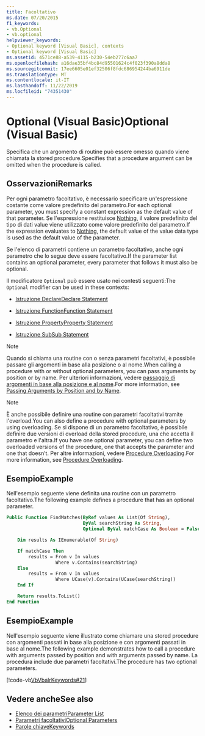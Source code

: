 ```yaml
---
title: Facoltativo
ms.date: 07/20/2015
f1_keywords:
- vb.Optional
- vb.optional
helpviewer_keywords:
- Optional keyword [Visual Basic], contexts
- Optional keyword [Visual Basic]
ms.assetid: 4571ce88-a539-4115-b230-54eb277c6aa7
ms.openlocfilehash: a16dae35bf4bc84d95501624c4f023f390a8dda8
ms.sourcegitcommit: 17ee6605e01ef32506f8fdc686954244ba6911de
ms.translationtype: MT
ms.contentlocale: it-IT
ms.lasthandoff: 11/22/2019
ms.locfileid: "74351430"
---
```

# <a name="optional-visual-basic"></a><span data-ttu-id="22c81-102">Optional (Visual Basic)</span><span class="sxs-lookup"><span data-stu-id="22c81-102">Optional (Visual Basic)</span></span>

<span data-ttu-id="22c81-103">Specifica che un argomento di routine può essere omesso quando viene chiamata la stored procedure.</span><span class="sxs-lookup"><span data-stu-id="22c81-103">Specifies that a procedure argument can be omitted when the procedure is called.</span></span>

## <a name="remarks"></a><span data-ttu-id="22c81-104">Osservazioni</span><span class="sxs-lookup"><span data-stu-id="22c81-104">Remarks</span></span>

<span data-ttu-id="22c81-105">Per ogni parametro facoltativo, è necessario specificare un'espressione costante come valore predefinito del parametro.</span><span class="sxs-lookup"><span data-stu-id="22c81-105">For each optional parameter, you must specify a constant expression as the default value of that parameter.</span></span> <span data-ttu-id="22c81-106">Se l'espressione restituisce [Nothing](../../../visual-basic/language-reference/nothing.md), il valore predefinito del tipo di dati value viene utilizzato come valore predefinito del parametro.</span><span class="sxs-lookup"><span data-stu-id="22c81-106">If the expression evaluates to [Nothing](../../../visual-basic/language-reference/nothing.md), the default value of the value data type is used as the default value of the parameter.</span></span>

<span data-ttu-id="22c81-107">Se l'elenco di parametri contiene un parametro facoltativo, anche ogni parametro che lo segue deve essere facoltativo.</span><span class="sxs-lookup"><span data-stu-id="22c81-107">If the parameter list contains an optional parameter, every parameter that follows it must also be optional.</span></span>

<span data-ttu-id="22c81-108">Il modificatore `Optional` può essere usato nei contesti seguenti:</span><span class="sxs-lookup"><span data-stu-id="22c81-108">The `Optional` modifier can be used in these contexts:</span></span>

- [<span data-ttu-id="22c81-109">Istruzione Declare</span><span class="sxs-lookup"><span data-stu-id="22c81-109">Declare Statement</span></span>](../../../visual-basic/language-reference/statements/declare-statement.md)

- [<span data-ttu-id="22c81-110">Istruzione Function</span><span class="sxs-lookup"><span data-stu-id="22c81-110">Function Statement</span></span>](../../../visual-basic/language-reference/statements/function-statement.md)

- [<span data-ttu-id="22c81-111">Istruzione Property</span><span class="sxs-lookup"><span data-stu-id="22c81-111">Property Statement</span></span>](../../../visual-basic/language-reference/statements/property-statement.md)

- [<span data-ttu-id="22c81-112">Istruzione Sub</span><span class="sxs-lookup"><span data-stu-id="22c81-112">Sub Statement</span></span>](../../../visual-basic/language-reference/statements/sub-statement.md)

> [!NOTE]
> <span data-ttu-id="22c81-113">Quando si chiama una routine con o senza parametri facoltativi, è possibile passare gli argomenti in base alla posizione o al nome.</span><span class="sxs-lookup"><span data-stu-id="22c81-113">When calling a procedure with or without optional parameters, you can pass arguments by position or by name.</span></span> <span data-ttu-id="22c81-114">Per ulteriori informazioni, vedere [passaggio di argomenti in base alla posizione e al nome](../../../visual-basic/programming-guide/language-features/procedures/passing-arguments-by-position-and-by-name.md).</span><span class="sxs-lookup"><span data-stu-id="22c81-114">For more information, see [Passing Arguments by Position and by Name](../../../visual-basic/programming-guide/language-features/procedures/passing-arguments-by-position-and-by-name.md).</span></span>

> [!NOTE]
> <span data-ttu-id="22c81-115">È anche possibile definire una routine con parametri facoltativi tramite l'overload.</span><span class="sxs-lookup"><span data-stu-id="22c81-115">You can also define a procedure with optional parameters by using overloading.</span></span> <span data-ttu-id="22c81-116">Se si dispone di un parametro facoltativo, è possibile definire due versioni di overload della stored procedure, una che accetta il parametro e l'altra.</span><span class="sxs-lookup"><span data-stu-id="22c81-116">If you have one optional parameter, you can define two overloaded versions of the procedure, one that accepts the parameter and one that doesn’t.</span></span> <span data-ttu-id="22c81-117">Per altre informazioni, vedere [Procedure Overloading](../../../visual-basic/programming-guide/language-features/procedures/procedure-overloading.md).</span><span class="sxs-lookup"><span data-stu-id="22c81-117">For more information, see [Procedure Overloading](../../../visual-basic/programming-guide/language-features/procedures/procedure-overloading.md).</span></span>

## <a name="example"></a><span data-ttu-id="22c81-118">Esempio</span><span class="sxs-lookup"><span data-stu-id="22c81-118">Example</span></span>

<span data-ttu-id="22c81-119">Nell'esempio seguente viene definita una routine con un parametro facoltativo.</span><span class="sxs-lookup"><span data-stu-id="22c81-119">The following example defines a procedure that has an optional parameter.</span></span>

```vb
Public Function FindMatches(ByRef values As List(Of String),
                            ByVal searchString As String,
                            Optional ByVal matchCase As Boolean = False) As List(Of String)

    Dim results As IEnumerable(Of String)

    If matchCase Then
        results = From v In values
                  Where v.Contains(searchString)
    Else
        results = From v In values
                  Where UCase(v).Contains(UCase(searchString))
    End If

    Return results.ToList()
End Function
```

## <a name="example"></a><span data-ttu-id="22c81-120">Esempio</span><span class="sxs-lookup"><span data-stu-id="22c81-120">Example</span></span>

<span data-ttu-id="22c81-121">Nell'esempio seguente viene illustrato come chiamare una stored procedure con argomenti passati in base alla posizione e con argomenti passati in base al nome.</span><span class="sxs-lookup"><span data-stu-id="22c81-121">The following example demonstrates how to call a procedure with arguments passed by position and with arguments passed by name.</span></span> <span data-ttu-id="22c81-122">La procedura include due parametri facoltativi.</span><span class="sxs-lookup"><span data-stu-id="22c81-122">The procedure has two optional parameters.</span></span>

[!code-vb[VbVbalrKeywords#21](~/samples/snippets/visualbasic/VS_Snippets_VBCSharp/VbVbalrKeywords/VB/class8.vb#21)]

## <a name="see-also"></a><span data-ttu-id="22c81-123">Vedere anche</span><span class="sxs-lookup"><span data-stu-id="22c81-123">See also</span></span>

- [<span data-ttu-id="22c81-124">Elenco dei parametri</span><span class="sxs-lookup"><span data-stu-id="22c81-124">Parameter List</span></span>](../../../visual-basic/language-reference/statements/parameter-list.md)
- [<span data-ttu-id="22c81-125">Parametri facoltativi</span><span class="sxs-lookup"><span data-stu-id="22c81-125">Optional Parameters</span></span>](../../../visual-basic/programming-guide/language-features/procedures/optional-parameters.md)
- [<span data-ttu-id="22c81-126">Parole chiave</span><span class="sxs-lookup"><span data-stu-id="22c81-126">Keywords</span></span>](../../../visual-basic/language-reference/keywords/index.md)
